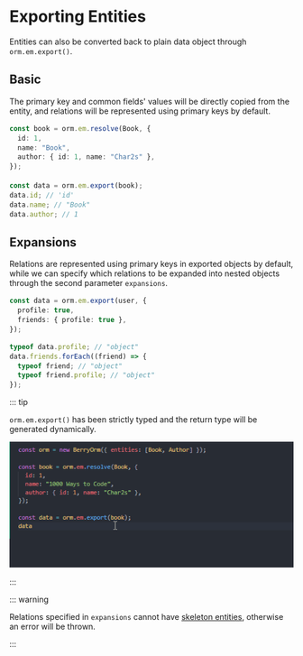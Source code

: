 # Exporting Entities

Entities can also be converted back to plain data object through `orm.em.export()`.

## Basic

The primary key and common fields' values will be directly copied from the entity, and relations will be represented using primary keys by default.

```ts
const book = orm.em.resolve(Book, {
  id: 1,
  name: "Book",
  author: { id: 1, name: "Char2s" },
});

const data = orm.em.export(book);
data.id; // 'id'
data.name; // "Book"
data.author; // 1
```

## Expansions

Relations are represented using primary keys in exported objects by default, while we can specify which relations to be expanded into nested objects through the second parameter `expansions`.

```ts
const data = orm.em.export(user, {
  profile: true,
  friends: { profile: true },
});
```

```ts
typeof data.profile; // "object"
data.friends.forEach((friend) => {
  typeof friend; // "object"
  typeof friend.profile; // "object"
});
```

::: tip

`orm.em.export()` has been strictly typed and the return type will be generated dynamically.

![](../../../res/exporting-entities.gif)

:::

::: warning

Relations specified in `expansions` cannot have [skeleton entities](./resolving-data.html#skeleton-entities), otherwise an error will be thrown.

:::
